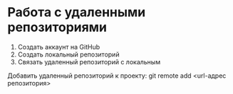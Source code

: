 # Работа с удаленными репозиториями
1. Создать аккаунт на GitHub
2. Создать локальный репозиторий
3. Связать удаленный репозиторий с локальным

Добавить удаленный репозиторий к проекту:
git remote add <url-адрес репозитория>
